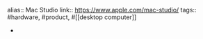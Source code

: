 ---
---

alias:: Mac Studio
link:: https://www.apple.com/mac-studio/
tags:: #hardware, #product, #[[desktop computer]]

-